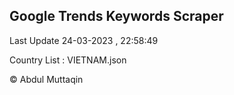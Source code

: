 

## Google Trends Keywords Scraper 
 
Last Update 24-03-2023 , 22:58:49

Country List :
VIETNAM.json



© Abdul Muttaqin 
